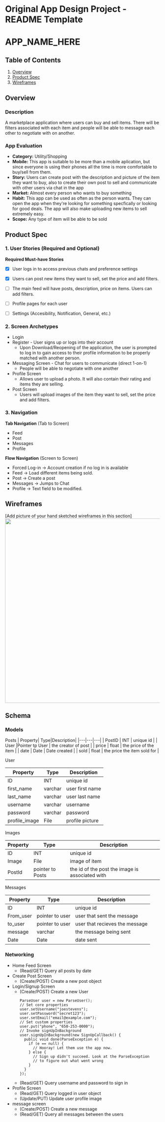 Original App Design Project - README Template
===

# APP_NAME_HERE

## Table of Contents
1. [Overview](#Overview)
1. [Product Spec](#Product-Spec)
1. [Wireframes](#Wireframes)


## Overview
### Description
A marketplace application where users can buy and sell items. There will be filters associated with each item and people will be able to message each other to negotiate with on another.

### App Evaluation
- **Category:**  Utility/Shopping
- **Mobile:**  This app is suitable to be more than a mobile aplication, but since everyone is using their phones all the time is more comfortable to buy/sell from them.
- **Story:**  Users can create post with the description and picture of the item they want to buy, also to create their own post to sell and communicate with other users via chat in the app
- **Market:**  Almost every person who wants to buy something
- **Habit:** This app can be used as often as the person wants. They can open the app when they're looking for something specfically or looking for good deals. The app will also make uploading new items to sell extremely easy.
- **Scope:** Any type of item will be able to be sold 

## Product Spec

### 1. User Stories (Required and Optional)

**Required Must-have Stories**
- [x] User logs in to access previous chats and preference settings
- [x] Users can post new items they want to sell, set the price and add filters. 
- [ ] The main feed will have posts, description, price on items. Users can add filters.
- [ ] Profile pages for each user
- [ ] Settings (Accesibility, Notification, General, etc.)


### 2. Screen Archetypes

* Login 
* Register - User signs up or logs into their account
   * Upon Download/Reopening of the application, the user is prompted to log in to gain access to their profile information to be properly matched with another person. 
* Messaging Screen - Chat for users to communicate (direct 1-on-1)
   * People will be able to negotiate with one another
* Profile Screen 
   * Allows user to upload a photo. It will also contain their rating and items they are selling.
* Post Screen 
    * Users will upload images of the item they want to sell, set the price and add filters. 

### 3. Navigation

**Tab Navigation** (Tab to Screen)

* Feed
* Post
* Messages
* Profile

**Flow Navigation** (Screen to Screen)

* Forced Log-in -> Account creation if no log in is available
* Feed -> Load different items being sold.
* Post -> Create a post
* Messages -> Jumps to Chat
* Profile -> Text field to be modified. 



## Wireframes
[Add picture of your hand sketched wireframes in this section]
<img src="YOUR_WIREFRAME_IMAGE_URL" width=600>


## Schema 

### Models
Posts
| Property| Type|Description|
|---|---|---|
| PostID  | INT  |  unique id |
| User   |Pointer tp User   | the creator of post  |
| price   | float   | the price of the item  |
| date   | Date   | Date created  |
| sold   | float   | the price the item sold for |

User

| Property| Type|Description|
|---|---|---|
| ID  | INT  |  unique id |
| first_name   | varchar  | user first name |
| last_name    | varchar   | user last name  |
| username    | varchar   | username  |
| password    | varchar   | password  |
| profile_image    | File   | profile picture  |

Images

| Property| Type|Description|
|---|---|---|
| ID  | INT  |  unique id |
|Image   |File   | image of item  |
| PostId   | pointer to Posts   | the id of the post the image is associated with  |

Messages

| Property| Type|Description|
|---|---|---|
| ID  | INT  |  unique id |
| From_user  | pointer to user  |  user that sent the message |
|to_user   |pointer to user   | user that recieves the message  |
| message   | varchar   | the message being sent  |
| Date   | Date   | date sent  |
### Networking


* Home Feed Screen
    * (Read/GET) Query all posts by date 
* Create Post Screen
    * (Create/POST) Create a new post object
* Login/Signup  Screen
    * (Create/POST) Create a new User 
        ``` 
        ParseUser user = new ParseUser();
        // Set core properties
        user.setUsername("joestevens");
        user.setPassword("secret123");
        user.setEmail("email@example.com");
        // Set custom properties
        user.put("phone", "650-253-0000");
        // Invoke signUpInBackground
        user.signUpInBackground(new SignUpCallback() {
          public void done(ParseException e) {
            if (e == null) {
              // Hooray! Let them use the app now.
            } else {
              // Sign up didn't succeed. Look at the ParseException
              // to figure out what went wrong
            }
          }
        });
        ```
     * (Read/GET) Query username and password to sign in    
* Profile  Screen
    * (Read/GET) Query logged in user object
    * (Update/PUT) Update user profile image
* message screen
    * (Create/POST) Create a new message 
    * (Read/GET) Query all messages between the users
